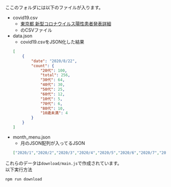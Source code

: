 ここのフォルダには以下のファイルが入ります。

- covid19.csv
    - [東京都 新型コロナウイルス陽性患者発表詳細
](https://catalog.data.metro.tokyo.lg.jp/dataset/t000010d0000000068)
    - のCSVファイル
- data.json
    - covid19.csvをJSON化した結果
    ```json
    [
        {
            "date": "2020/8/22",
            "count": {
                "20代": 100,
                "total": 256,
                "30代": 64,
                "40代": 30,
                "50代": 25,
                "60代": 12,
                "10代": 5,
                "70代": 6,
                "80代": 10,
                "10歳未満": 4
            }
        }
    ]
    ```
- month_menu.json
    - 月のJSON配列が入ってるJSON
    ```json
    ["2020/1","2020/2","2020/3","2020/4","2020/5","2020/6","2020/7","2020/8"]
    ```

これらのデータは`download/main.js`で作成されています。  
以下実行方法

```
npm run download
```